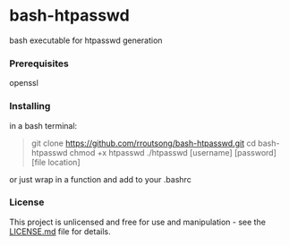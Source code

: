 
# bash-htpasswd

bash executable for htpasswd generation

### Prerequisites

openssl

### Installing

in a bash terminal:
>git clone https://github.com/rroutsong/bash-htpasswd.git
>cd bash-htpasswd
>chmod +x htpasswd
>./htpasswd [username] [password] [file location]

or just wrap in a function and add to your .bashrc


### License

This project is unlicensed and free for use and manipulation - see the [LICENSE.md](LICENSE.md) file for details.
